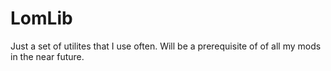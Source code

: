 LomLib
======

Just a set of utilites that I use often. Will be a prerequisite of of all my mods in the near future.
